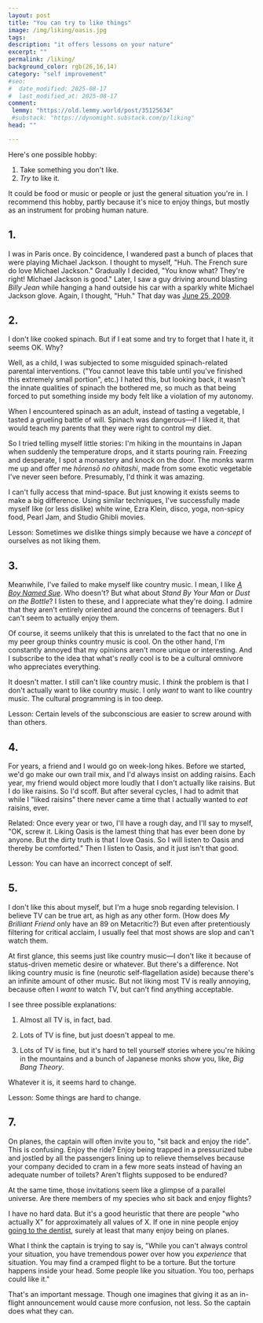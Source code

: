 ```yaml
---
layout: post
title: "You can try to like things"
image: /img/liking/oasis.jpg
tags: 
description: "it offers lessons on your nature"
excerpt: ""
permalink: /liking/
background_color: rgb(26,16,14)
category: "self improvement"
#seo:
#  date_modified: 2025-08-17
#  last_modified_at: 2025-08-17
comment:
 lemmy: "https://old.lemmy.world/post/35125634"
 #substack: "https://dynomight.substack.com/p/liking"
head: ""

---
```


Here's one possible hobby:

1. Take something you don't like.
2. *Try* to like it.

It could be food or music or people or just the general situation you're in. I recommend this hobby, partly because it's nice to enjoy things, but mostly as an instrument for probing human nature.

## 1.

I was in Paris once. By coincidence, I wandered past a bunch of places that were playing Michael Jackson. I thought to myself, "Huh. The French sure do love Michael Jackson." Gradually I decided, "You know what? They're right! Michael Jackson is good." Later, I saw a guy driving around blasting *Billy Jean* while hanging a hand outside his car with a sparkly white Michael Jackson glove. Again, I thought, "Huh." That day was [June 25, 2009](https://en.wikipedia.org/wiki/Death_of_Michael_Jackson).

## 2.

I don't like cooked spinach. But if I eat some and try to forget that I hate it, it seems OK. Why?

Well, as a child, I was subjected to some misguided spinach-related parental interventions. ("You cannot leave this table until you've finished this extremely small portion", etc.) I hated this, but looking back, it wasn't the innate qualities of spinach the bothered me, so much as that being forced to put something inside my body felt like a violation of my autonomy.

When I encountered spinach as an adult, instead of tasting a vegetable, I tasted a grueling battle of will. Spinach was dangerous—if I liked it, that would teach my parents that they were right to control my diet.

So I tried telling myself little stories: I'm hiking in the mountains in Japan when suddenly the temperature drops, and it starts pouring rain. Freezing and desperate, I spot a monastery and knock on the door. The monks warm me up and offer me *hōrensō no ohitashi*, made from some exotic vegetable I've never seen before. Presumably, I'd think it was amazing.

I can't fully access that mind-space. But just knowing it exists seems to make a big difference. Using similar techniques, I've successfully made myself like (or less dislike) white wine, Ezra Klein, disco, yoga, non-spicy food, Pearl Jam, and Studio Ghibli movies.

Lesson: Sometimes we dislike things simply because we have a *concept* of ourselves as not liking them.

## 3.

Meanwhile, I've failed to make myself like country music. I mean, I like [*A Boy Named Sue*](https://www.youtube.com/watch?v=WOHPuY88Ry4). Who doesn't? But what about *Stand By Your Man* or *Dust on the Bottle*? I listen to these, and I appreciate what they're doing. I admire that they aren't entirely oriented around the concerns of teenagers. But I can't seem to actually enjoy them.

Of course, it seems unlikely that this is unrelated to the fact that no one in my peer group thinks country music is cool. On the other hand, I'm constantly annoyed that my opinions aren't more unique or interesting. And I subscribe to the idea that what's *really* cool is to be a cultural omnivore who appreciates everything.

It doesn't matter. I still can't like country music. I *think* the problem is that I don't actually want to like country music. I only *want* to want to like country music. The cultural programming is in too deep.

Lesson: Certain levels of the subconscious are easier to screw around with than others.

## 4.

For years, a friend and I would go on week-long hikes. Before we started, we'd go make our own trail mix, and I'd always insist on adding raisins. Each year, my friend would object more loudly that I don't actually like raisins. But I do like raisins. So I'd scoff. But after several cycles, I had to admit that while I "liked raisins" there never came a time that I actually wanted to *eat* raisins, ever.

Related: Once every year or two, I'll have a rough day, and I'll say to myself, "OK, screw it. Liking Oasis is the lamest thing that has ever been done by anyone. But the dirty truth is that I love Oasis. So I will listen to Oasis and thereby be comforted." Then I listen to Oasis, and it just isn't that good.

Lesson: You can have an incorrect concept of self.

## 5.

I don't like this about myself, but I'm a huge snob regarding television. I believe TV can be true art, as high as any other form. (How does *My Brilliant Friend* only have an 89 on Metacritic?) But even after pretentiously filtering for critical acclaim, I usually feel that most shows are slop and can't watch them.

At first glance, this seems just like country music—I don't like it because of status-driven memetic desire or whatever. But there's a difference. Not liking country music is fine (neurotic self-flagellation aside) because there's an infinite amount of other music. But not liking most TV is really annoying, because often I *want* to watch TV, but can't find anything acceptable.

I see three possible explanations:

1. Almost all TV is, in fact, bad.

2. Lots of TV is fine, but just doesn't appeal to me.

3. Lots of TV is fine, but it's hard to tell yourself stories where you're hiking in the mountains and a bunch of Japanese monks show you, like, *Big Bang Theory*.

Whatever it is, it seems hard to change.

Lesson: Some things are hard to change.

## 7.

On planes, the captain will often invite you to, "sit back and enjoy the ride". This is confusing. Enjoy the ride? Enjoy being trapped in a pressurized tube and jostled by all the passengers lining up to relieve themselves because your company decided to cram in a few more seats instead of having an adequate number of toilets? Aren't flights supposed to be endured?

At the same time, those invitations seem like a glimpse of a parallel universe. Are there members of my species who sit back and enjoy flights?

I have no hard data. But it's a good heuristic that there are people "who actually X" for approximately all values of X. If one in nine people enjoy [going to the dentist](https://doi.org/10.1111/joor.13305), surely at least that many enjoy being on planes.

What I think the captain is trying to say is, "While you can't always control your situation, you have tremendous power over how you *experience* that situation. You may find a cramped flight to be a torture. But the torture happens inside your head. Some people like you situation. You too, perhaps could like it."

That's an important message. Though one imagines that giving it as an in-flight announcement would cause more confusion, not less. So the captain does what they can.